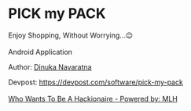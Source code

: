 # PICK my PACK
Enjoy Shopping, Without Worrying...😉
<br><br>
Android Application

Author: <a href="nkedin.com/in/dinukanavaratna/">Dinuka Navaratna</a>

Devpost: https://devpost.com/software/pick-my-pack
<br><br>
<a href="https://whowantstobeahackionaire.devpost.com/">Who Wants To Be A Hackionaire - Powered by: MLH</a>

